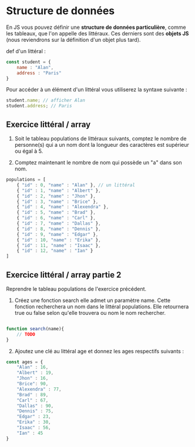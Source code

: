 # Structure de données

En JS vous pouvez définir une **structure de données particulière**, comme les tableaux, que l'on appelle des littéraux. Ces derniers sont des **objets JS** (nous reviendrons sur la définition d'un objet plus tard).

def d'un littéral :

```js
const student = {
    name : "Alan",
    address : "Paris"
}
```

Pour accéder à un élément d'un littéral vous utiliserez la syntaxe suivante :

```js
student.name; // afficher Alan
student.address; // Paris
```

## Exercice littéral / array

1. Soit le tableau populations de littéraux suivants, comptez le nombre de personne(s) qui a un nom dont la longueur des caractères est supérieur ou égal à 5.

2. Comptez maintenant le nombre de nom qui possède un "a" dans son nom.

```js
populations = [
    { "id" : 0, "name" : "Alan" }, // un littéral
    { "id" : 1, "name" : "Albert" },
    { "id" : 2, "name" : "Jhon" },
    { "id" : 3, "name" : "Brice" },
    { "id" : 4, "name" : "Alexendra" },
    { "id" : 5, "name" : "Brad" },
    { "id" : 6, "name" : "Carl" },
    { "id" : 7, "name" : "Dallas" },
    { "id" : 8, "name" : "Dennis" },
    { "id" : 9, "name" : "Edgar" },
    { "id" : 10, "name" : "Erika" },
    { "id" : 11, "name" : "Isaac" },
    { "id" : 12, "name" : "Ian" }
]

```

## Exercice littéral / array partie 2

Reprendre le tableau populations de l'exercice précédent.

1. Créez une fonction search elle admet un paramètre name. Cette fonction recherchera un nom dans le littéral populations. Elle retournera true ou false selon qu'elle trouvera ou nom le nom rechercher.


```js

function search(name){
    // TODO
}
```

2. Ajoutez une clé au littéral age et donnez les ages respectifs suivants :

```js
const ages = { 
    "Alan" : 16,
    "Albert" : 19,
    "Jhon" : 16,
    "Brice": 90,
    "Alexendra" : 77,
    "Brad" : 89,
    "Carl" : 67,
    "Dallas" : 90,
    "Dennis" : 75,
    "Edgar" : 23,
    "Erika" : 30,
    "Isaac" : 56,
    "Ian" : 45
}

```